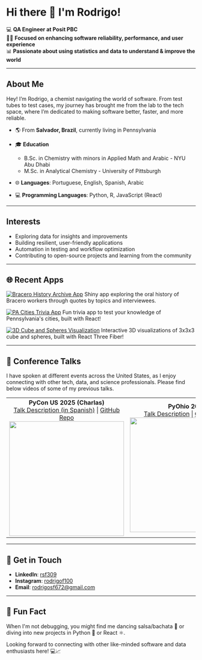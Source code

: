 # Hi there 👋 I'm Rodrigo!

💻 **QA Engineer at Posit PBC**  
👨‍💻 **Focused on enhancing software reliability, performance, and user experience**  
📊 **Passionate about using statistics and data to understand & improve the world**

---

## About Me

Hey! I’m Rodrigo, a chemist navigating the world of software. From test tubes to test cases, my journey has brought me from the lab to the tech space, where I’m dedicated to making software better, faster, and more reliable.

- 🌎 From **Salvador, Brazil**, currently living in Pennsylvania
- 🎓 **Education**  
  - B.Sc. in Chemistry with minors in Applied Math and Arabic - NYU Abu Dhabi
  - M.Sc. in Analytical Chemistry - University of Pittsburgh

- 🌐 **Languages**: Portuguese, English, Spanish, Arabic
- 💻 **Programming Languages**: Python, R, JavaScript (React)

---

## Interests

- Exploring data for insights and improvements
- Building resilient, user-friendly applications
- Automation in testing and workflow optimization
- Contributing to open-source projects and learning from the community

---

## 🌐 Recent Apps

[![Bracero History Archive App](https://img.shields.io/badge/Bracero%20App-Launch-green?style=for-the-badge&logo=posit)](https://rodrigosf672-braceros-pycon2025.share.connect.posit.cloud)
Shiny app exploring the oral history of Bracero workers through quotes by topics and interviewees. 

[![PA Cities Trivia App](https://img.shields.io/badge/PA%20Cities%20Trivia%20App-Play-blue?style=for-the-badge&logo=react)](https://rodrigosf672.github.io/pa-cities-trivia-react-app/) 
Fun trivia app to test your knowledge of Pennsylvania's cities, built with React!

[![3D Cube and Spheres Visualization](https://img.shields.io/badge/3D%20Cube%20and%20Spheres-Explore-orange?style=for-the-badge&logo=three.js)](https://rodrigosf672.github.io/3D-Cube-and-Spheres/) 
Interactive 3D visualizations of 3x3x3 cube and spheres, built with React Three Fiber!

---

## 🎥 Conference Talks

I have spoken at different events across the United States, as I enjoy connecting with other tech, data, and science professionals. Please find below videos of some of my previous talks.

<table>
  <tr>
    <td align="center">
      <b>PyCon US 2025 (Charlas)</b><br/>
      <a href="https://us.pycon.org/2025/schedule/presentation/15/">Talk Description (in Spanish)</a> | 
      <a href="https://github.com/rodrigosf672/braceros-pycon2025">GitHub Repo</a><br/>
      <a href="https://www.youtube.com/watch?v=JiS23xPAACc">
        <img src="https://img.youtube.com/vi/JiS23xPAACc/0.jpg" width="305"/>
      </a>
    </td>
    <td align="center">
      <b>PyOhio 2024</b><br/>
      <a href="https://www.pyohio.org/2024/program/talks/signal-processing-in-electrochemistry-with-python-applications/">Talk Description</a> | 
      <a href="https://github.com/rodrigosf672/PyOhio2024-RodrigoSilvaFerreira">GitHub Repo</a><br/>
      <a href="https://www.youtube.com/watch?v=7UPzG0HhjDE">
        <img src="https://img.youtube.com/vi/7UPzG0HhjDE/0.jpg" width="305"/>
      </a>
    </td>
    <td align="center">
      <b>PyTexas 2025</b><br/>
      <a href="https://www.pytexas.org/2025/schedule/talks/#signal-processing-in-electrochemistry-with-python-applications-to-the-us-opioids-crisis">Talk Description</a> | 
      <a href="https://github.com/rodrigosf672/PyTexas2025-RodrigoSilvaFerreira">GitHub Repo</a><br/>
      <a href="https://www.youtube.com/watch?v=AZkYrvVoJ4A">
        <img src="https://img.youtube.com/vi/AZkYrvVoJ4A/0.jpg" width="305"/>
      </a>
    </td>
  </tr>
</table>



---

## 🤝 Get in Touch

- **LinkedIn**: [rsf309](https://www.linkedin.com/in/rsf309/)
- **Instagram**: [rodrigof100](https://www.instagram.com/rodrigof100/)
- **Email**: [rodrigosf672@gmail.com](mailto:rodrigosf672@gmail.com)

---

## 🤗 Fun Fact

When I'm not debugging, you might find me dancing salsa/bachata 🕺 or diving into new projects in Python 🐍 or React ⚛️.

Looking forward to connecting with other like-minded software and data enthusiasts here! 💻📈


